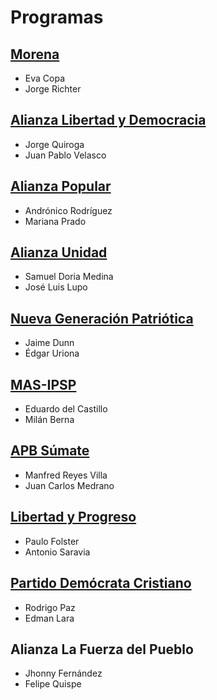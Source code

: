 # Programas

## [Morena](programas/PROGRAMA-DE-GOBIERNO-MORENA.md)

- Eva Copa
- Jorge Richter

## [Alianza Libertad y Democracia](programas/PROGRAMA-DE-GOBIERNO-ALIANZA-LIBERTAD-Y-DEMOCRACIA.md)

- Jorge Quiroga
- Juan Pablo Velasco

## [Alianza Popular](programas/PROGRAMA-DE-GOBIERNO-ALIANZA-POPULAR.md)

- Andrónico Rodríguez
- Mariana Prado

## [Alianza Unidad](programas/PROGRAMA-DE-GOBIERNO-ALIANZA-UNIDAD.md)

- Samuel Doria Medina
- José Luis Lupo

## [Nueva Generación Patriótica](programas/PROGRAMA-DE-GOBIERNO-NUEVA-GENERACION-PATRIOTICA.md)

- Jaime Dunn
- Édgar Uriona

## [MAS-IPSP](programas/PROGRAMA-DE-GOBIERNO-MAS-IPSP.md)

- Eduardo del Castillo
- Milán Berna

## [APB Súmate](programas/PROGRAMA-DE-GOBIERNO-APB-SUMATE.md)

- Manfred Reyes Villa
- Juan Carlos Medrano

## [Libertad y Progreso](programas/PROGRAMA-DE-GOBIERNO-LIBERTAD-Y-PROGRESO-ADN.md)

- Paulo Folster
- Antonio Saravia

## [Partido Demócrata Cristiano](programas/PROGRAMA-DE-GOBIERNO-PARTIDO-DEMOCRATA-CRISTIANO.md)

- Rodrigo Paz
- Edman Lara

## Alianza La Fuerza del Pueblo

- Jhonny Fernández
- Felipe Quispe

